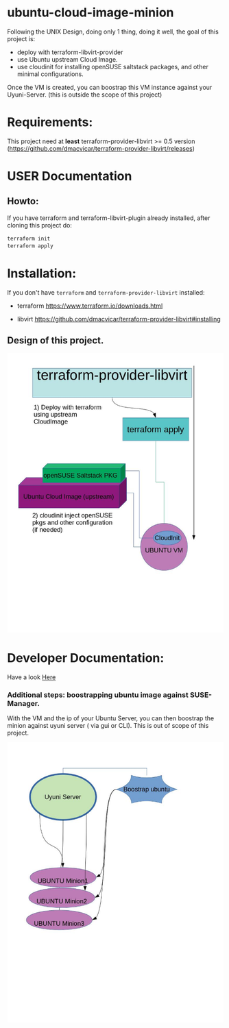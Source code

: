 # ubuntu-cloud-image-minion

Following the UNIX Design, doing only 1 thing, doing it well, the goal of this project is:

* deploy with terraform-libvirt-provider
* use Ubuntu upstream Cloud Image.
* use cloudinit for installing openSUSE saltstack packages, and other minimal configurations.

Once the VM is created, you can boostrap this VM instance against your Uyuni-Server. (this is outside the scope of this project)


# Requirements:
This project need at **least** terraform-provider-libvirt >= 0.5 version (https://github.com/dmacvicar/terraform-provider-libvirt/releases)

# USER Documentation

## Howto:

If you have terraform and terraform-libvirt-plugin already installed, after cloning this project do:

```bash
terraform init
terraform apply
```

# Installation:

If you don't have `terraform` and `terraform-provider-libvirt` installed:


* terraform
https://www.terraform.io/downloads.html

* libvirt
https://github.com/dmacvicar/terraform-provider-libvirt#installing

## Design of this project.
![arch](design_doc/architecture.jpg)


# Developer Documentation:

Have a look [Here](CONTRIBUTING.md)

### Additional steps: boostrapping ubuntu image against SUSE-Manager.

With the VM and the ip of your Ubuntu Server, you can then boostrap the minion against uyuni server ( via gui or CLI). 
This is out of scope of this project.

![boostrap](design_doc/boostrap.jpg)
